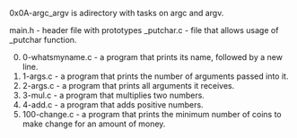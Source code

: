 0x0A-argc_argv is adirectory with tasks on argc and argv.

main.h - header file with prototypes
_putchar.c - file that allows usage of _putchar function.

0. 0-whatsmyname.c - a program that prints its name, followed by a new line.
1. 1-args.c - a program that prints the number of arguments passed into it.
2. 2-args.c - a program that prints all arguments it receives.
3. 3-mul.c - a program that multiplies two numbers.
4. 4-add.c - a program that adds positive numbers.
5. 100-change.c - a program that prints the minimum number of coins to make change for an amount of money.
